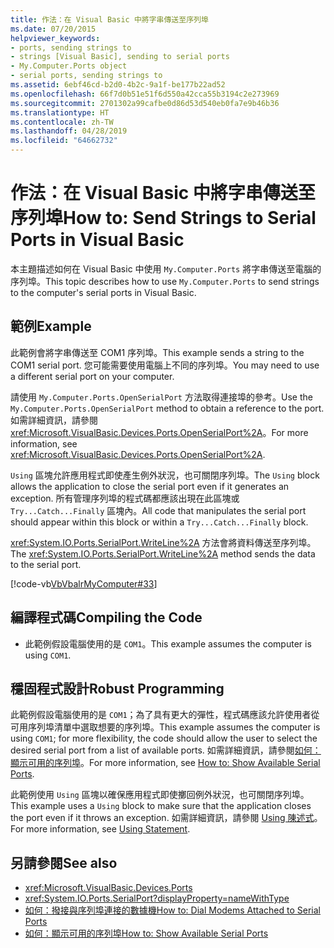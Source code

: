 ```yaml
---
title: 作法：在 Visual Basic 中將字串傳送至序列埠
ms.date: 07/20/2015
helpviewer_keywords:
- ports, sending strings to
- strings [Visual Basic], sending to serial ports
- My.Computer.Ports object
- serial ports, sending strings to
ms.assetid: 6ebf46cd-b2d0-4b2c-9a1f-be177b22ad52
ms.openlocfilehash: 66f7d0b51e51f6d550a42cca55b3194c2e273969
ms.sourcegitcommit: 2701302a99cafbe0d86d53d540eb0fa7e9b46b36
ms.translationtype: HT
ms.contentlocale: zh-TW
ms.lasthandoff: 04/28/2019
ms.locfileid: "64662732"
---
```

# <a name="how-to-send-strings-to-serial-ports-in-visual-basic"></a><span data-ttu-id="a90e9-102">作法：在 Visual Basic 中將字串傳送至序列埠</span><span class="sxs-lookup"><span data-stu-id="a90e9-102">How to: Send Strings to Serial Ports in Visual Basic</span></span>
<span data-ttu-id="a90e9-103">本主題描述如何在 Visual Basic 中使用 `My.Computer.Ports` 將字串傳送至電腦的序列埠。</span><span class="sxs-lookup"><span data-stu-id="a90e9-103">This topic describes how to use `My.Computer.Ports` to send strings to the computer's serial ports in Visual Basic.</span></span>  
  
## <a name="example"></a><span data-ttu-id="a90e9-104">範例</span><span class="sxs-lookup"><span data-stu-id="a90e9-104">Example</span></span>  
 <span data-ttu-id="a90e9-105">此範例會將字串傳送至 COM1 序列埠。</span><span class="sxs-lookup"><span data-stu-id="a90e9-105">This example sends a string to the COM1 serial port.</span></span> <span data-ttu-id="a90e9-106">您可能需要使用電腦上不同的序列埠。</span><span class="sxs-lookup"><span data-stu-id="a90e9-106">You may need to use a different serial port on your computer.</span></span>  
  
 <span data-ttu-id="a90e9-107">請使用 `My.Computer.Ports.OpenSerialPort` 方法取得連接埠的參考。</span><span class="sxs-lookup"><span data-stu-id="a90e9-107">Use the `My.Computer.Ports.OpenSerialPort` method to obtain a reference to the port.</span></span> <span data-ttu-id="a90e9-108">如需詳細資訊，請參閱<xref:Microsoft.VisualBasic.Devices.Ports.OpenSerialPort%2A>。</span><span class="sxs-lookup"><span data-stu-id="a90e9-108">For more information, see <xref:Microsoft.VisualBasic.Devices.Ports.OpenSerialPort%2A>.</span></span>  
  
 <span data-ttu-id="a90e9-109">`Using` 區塊允許應用程式即使產生例外狀況，也可關閉序列埠。</span><span class="sxs-lookup"><span data-stu-id="a90e9-109">The `Using` block allows the application to close the serial port even if it generates an exception.</span></span> <span data-ttu-id="a90e9-110">所有管理序列埠的程式碼都應該出現在此區塊或 `Try...Catch...Finally` 區塊內。</span><span class="sxs-lookup"><span data-stu-id="a90e9-110">All code that manipulates the serial port should appear within this block or within a `Try...Catch...Finally` block.</span></span>  
  
 <span data-ttu-id="a90e9-111"><xref:System.IO.Ports.SerialPort.WriteLine%2A> 方法會將資料傳送至序列埠。</span><span class="sxs-lookup"><span data-stu-id="a90e9-111">The <xref:System.IO.Ports.SerialPort.WriteLine%2A> method sends the data to the serial port.</span></span>  
  
 [!code-vb[VbVbalrMyComputer#33](~/samples/snippets/visualbasic/VS_Snippets_VBCSharp/VbVbalrMyComputer/VB/Class2.vb#33)]  
  
## <a name="compiling-the-code"></a><span data-ttu-id="a90e9-112">編譯程式碼</span><span class="sxs-lookup"><span data-stu-id="a90e9-112">Compiling the Code</span></span>  
  
- <span data-ttu-id="a90e9-113">此範例假設電腦使用的是 `COM1`。</span><span class="sxs-lookup"><span data-stu-id="a90e9-113">This example assumes the computer is using `COM1`.</span></span>  
  
## <a name="robust-programming"></a><span data-ttu-id="a90e9-114">穩固程式設計</span><span class="sxs-lookup"><span data-stu-id="a90e9-114">Robust Programming</span></span>  
 <span data-ttu-id="a90e9-115">此範例假設電腦使用的是 `COM1`；為了具有更大的彈性，程式碼應該允許使用者從可用序列埠清單中選取想要的序列埠。</span><span class="sxs-lookup"><span data-stu-id="a90e9-115">This example assumes the computer is using `COM1`; for more flexibility, the code should allow the user to select the desired serial port from a list of available ports.</span></span> <span data-ttu-id="a90e9-116">如需詳細資訊，請參閱[如何：顯示可用的序列埠](../../../../visual-basic/developing-apps/programming/computer-resources/how-to-show-available-serial-ports.md)。</span><span class="sxs-lookup"><span data-stu-id="a90e9-116">For more information, see [How to: Show Available Serial Ports](../../../../visual-basic/developing-apps/programming/computer-resources/how-to-show-available-serial-ports.md).</span></span>  
  
 <span data-ttu-id="a90e9-117">此範例使用 `Using` 區塊以確保應用程式即使擲回例外狀況，也可關閉序列埠。</span><span class="sxs-lookup"><span data-stu-id="a90e9-117">This example uses a `Using` block to make sure that the application closes the port even if it throws an exception.</span></span> <span data-ttu-id="a90e9-118">如需詳細資訊，請參閱 [Using 陳述式](../../../../visual-basic/language-reference/statements/using-statement.md)。</span><span class="sxs-lookup"><span data-stu-id="a90e9-118">For more information, see [Using Statement](../../../../visual-basic/language-reference/statements/using-statement.md).</span></span>  
  
## <a name="see-also"></a><span data-ttu-id="a90e9-119">另請參閱</span><span class="sxs-lookup"><span data-stu-id="a90e9-119">See also</span></span>

- <xref:Microsoft.VisualBasic.Devices.Ports>
- <xref:System.IO.Ports.SerialPort?displayProperty=nameWithType>
- [<span data-ttu-id="a90e9-120">如何：撥接與序列埠連接的數據機</span><span class="sxs-lookup"><span data-stu-id="a90e9-120">How to: Dial Modems Attached to Serial Ports</span></span>](../../../../visual-basic/developing-apps/programming/computer-resources/how-to-dial-modems-attached-to-serial-ports.md)
- [<span data-ttu-id="a90e9-121">如何：顯示可用的序列埠</span><span class="sxs-lookup"><span data-stu-id="a90e9-121">How to: Show Available Serial Ports</span></span>](../../../../visual-basic/developing-apps/programming/computer-resources/how-to-show-available-serial-ports.md)

